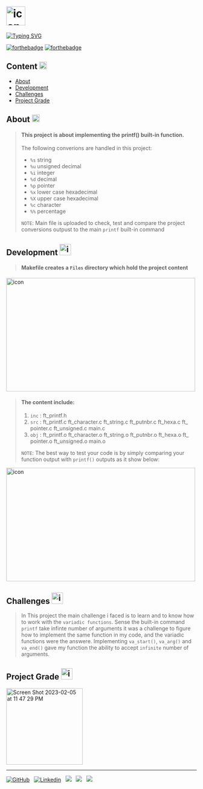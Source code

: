 <h1>
<td align="justify"> <img src="https://user-images.githubusercontent.com/106735363/216811615-8259242d-8f6e-4e2b-9cd4-678bfe121af3.gif" alt="icon" width="50" height="50"></h1>

[![Typing SVG](https://readme-typing-svg.herokuapp.com?font=Fira+Code&weight=700&size=24&pause=1000&color=000000&width=435&lines=Ft_printf)](https://git.io/typing-svg)

<p align="justify">

[![forthebadge](https://forthebadge.com/images/badges/made-with-c.svg)](https://forthebadge.com) [![forthebadge](https://forthebadge.com/images/badges/built-with-love.svg)](https://forthebadge.com)
</p>

## Content <td align="justify"> <img src="https://user-images.githubusercontent.com/106735363/216794706-2217efb5-dc29-496f-89f9-f9b9b87f4c4f.gif" alt="icon" width="20" height="20"/>


- [About](https://github.com/FatimaSalem/ft_printf#about-)
- [Development](https://github.com/FatimaSalem/ft_printf#Development-)
- [Challenges](https://github.com/FatimaSalem/ft_printf#Challenges-)
- [Project Grade](https://github.com/FatimaSalem/ft_printf#Project-Grade-)



## About <td align="justify"> <img src="https://user-images.githubusercontent.com/106735363/216794805-97aa0eef-1126-4867-93bf-d2d23d1e218c.gif" alt="icon" width="20" height="20"/>

> #### This project is about implementing the printf() built-in function.
>The following converions are handled in this project:
> - `%s` string
> - `%u` unsigned decimal
> - `%i` integer
> - `%d` decimal
> - `%p` pointer
> - `%x` lower case hexadecimal
> - `%X` upper case hexadecimal
> - `%c` character
> - `%%` percentage
>
> `NOTE`: Main file is uploaded to check, test and compare the project conversions outpust to the main `printf` built-in command

## Development <td align="justify"> <img src="https://user-images.githubusercontent.com/106735363/216794862-14c9120d-60f9-40ea-9c4d-a8ae6a5a292c.gif" alt="icon" width="30" height="30"/>

> #### Makefile creates a `Files` directory which hold the project content

<td align="justify"> <img src="https://user-images.githubusercontent.com/106735363/216840712-655beefd-58d7-424a-b4fc-c0a51ffea855.gif" alt="icon" width="500" height="300"/>

> #### The content include:
>
> 1) `inc` : ft_printf.h
> 1) `src` : ft_printf.c ft_character.c ft_string.c ft_putnbr.c ft_hexa.c ft_ pointer.c ft_unsigned.c main.c
> 1) `obj` : ft_printf.o ft_character.o ft_string.o ft_putnbr.o ft_hexa.o ft_ pointer.o ft_unsigned.o main.o
>
> `NOTE`: The best way to test your code is by simply comparing your function output with `printf()` outputs as it show below:

<td align="justify"> <img src="https://user-images.githubusercontent.com/106735363/216841080-ce60c837-c922-484f-a198-8853246c3916.gif" alt="icon" width="500" height="300"/>

## Challenges <td align="justify"> <img src="https://user-images.githubusercontent.com/106735363/216795463-50488c42-c057-4f20-acdb-333c14421ab0.gif" alt="icon" width="30" height="30"/>

> In This project the main challenge i faced is to learn and to know how to work with the `variadic functions`. Sense the built-in command `printf` take infinte number of arguments it was a challenge to figure how to implement the same function in my code, and the variadic functions were the answere. Implementing `va_start()`, `va_arg()` and `va_end()` gave my function the ability to accept `infinite` number of arguments.




## Project Grade <td align="justify"> <img src="https://user-images.githubusercontent.com/106735363/216795498-707d3817-3203-49be-975c-fcc5ab67af6f.gif" alt="icon" width="30" height="30"/>

<img width="202" alt="Screen Shot 2023-02-05 at 11 47 29 PM" src="https://user-images.githubusercontent.com/106735363/216841307-446db43b-ef8d-49f3-9af8-99752ca6b20a.png">

---
<footer>

[![GitHub](https://img.shields.io/badge/FatimaSalem-%23121011.svg?style=for-the-badge&logo=github&logoColor=white)](https://github.com/FatimaSalem)&nbsp;&nbsp;
[![Linkedin](https://img.shields.io/badge/FatimaSalem-%231DA1F2.svg?style=for-the-badge&logo=Linkedin&logoColor=white)](https://www.linkedin.com/in/fatima-salem/)&nbsp;&nbsp;
[![](https://img.shields.io/badge/FatimaSalem-000000.svg?style=for-the-badge&logo=42&logoColor=white)](https://42abudhabi.ae/?utm_source=Google&utm_medium=search&utm_campaign=42ADSearchBrand&gclid=CjwKCAiA_vKeBhAdEiwAFb_nrVGpv_S9kqE6sIasBBlWqiLGgbBQsRbnKnPPwqmcwvcK_Oe-SXGhRBoCZbcQAvD_BwE)&nbsp;&nbsp;
[![](https://img.shields.io/badge/FatimaSalem-EA4335.svg?style=for-the-badge&logo=Gmail&logoColor=white)](FatimaSalem421999@gmail.com)&nbsp;&nbsp;
[![](https://img.shields.io/badge/FatimaSalem-1DA1F2.svg?style=for-the-badge&logo=Twitter&logoColor=white)](https://twitter.com/FatimaAljaari)&nbsp;&nbsp;
</footer>
